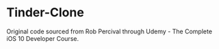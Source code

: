 # Tinder-Clone

Original code sourced from Rob Percival through Udemy - The Complete iOS 10 Developer Course.
